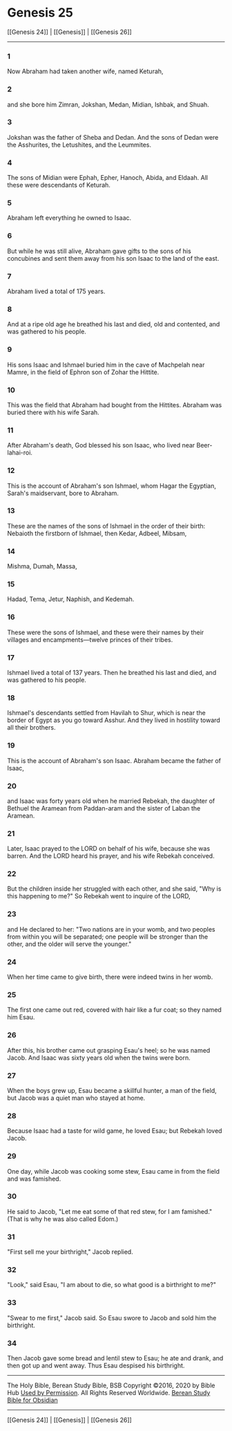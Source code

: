 # Genesis 25

[[Genesis 24]] | [[Genesis]] | [[Genesis 26]]

---

### 1
Now Abraham had taken another wife, named Keturah,

### 2
and she bore him Zimran, Jokshan, Medan, Midian, Ishbak, and Shuah.

### 3
Jokshan was the father of Sheba and Dedan. And the sons of Dedan were the Asshurites, the Letushites, and the Leummites.

### 4
The sons of Midian were Ephah, Epher, Hanoch, Abida, and Eldaah. All these were descendants of Keturah.

### 5
Abraham left everything he owned to Isaac.

### 6
But while he was still alive, Abraham gave gifts to the sons of his concubines and sent them away from his son Isaac to the land of the east.

### 7
Abraham lived a total of 175 years.

### 8
And at a ripe old age he breathed his last and died, old and contented, and was gathered to his people.

### 9
His sons Isaac and Ishmael buried him in the cave of Machpelah near Mamre, in the field of Ephron son of Zohar the Hittite.

### 10
This was the field that Abraham had bought from the Hittites. Abraham was buried there with his wife Sarah.

### 11
After Abraham's death, God blessed his son Isaac, who lived near Beer-lahai-roi.

### 12
This is the account of Abraham's son Ishmael, whom Hagar the Egyptian, Sarah's maidservant, bore to Abraham.

### 13
These are the names of the sons of Ishmael in the order of their birth: Nebaioth the firstborn of Ishmael, then Kedar, Adbeel, Mibsam,

### 14
Mishma, Dumah, Massa,

### 15
Hadad, Tema, Jetur, Naphish, and Kedemah.

### 16
These were the sons of Ishmael, and these were their names by their villages and encampments—twelve princes of their tribes.

### 17
Ishmael lived a total of 137 years. Then he breathed his last and died, and was gathered to his people.

### 18
Ishmael's descendants settled from Havilah to Shur, which is near the border of Egypt as you go toward Asshur. And they lived in hostility toward all their brothers.

### 19
This is the account of Abraham's son Isaac. Abraham became the father of Isaac,

### 20
and Isaac was forty years old when he married Rebekah, the daughter of Bethuel the Aramean from Paddan-aram and the sister of Laban the Aramean.

### 21
Later, Isaac prayed to the LORD on behalf of his wife, because she was barren. And the LORD heard his prayer, and his wife Rebekah conceived.

### 22
But the children inside her struggled with each other, and she said, "Why is this happening to me?" So Rebekah went to inquire of the LORD,

### 23
and He declared to her: "Two nations are in your womb, and two peoples from within you will be separated; one people will be stronger than the other, and the older will serve the younger."

### 24
When her time came to give birth, there were indeed twins in her womb.

### 25
The first one came out red, covered with hair like a fur coat; so they named him Esau.

### 26
After this, his brother came out grasping Esau's heel; so he was named Jacob. And Isaac was sixty years old when the twins were born.

### 27
When the boys grew up, Esau became a skillful hunter, a man of the field, but Jacob was a quiet man who stayed at home.

### 28
Because Isaac had a taste for wild game, he loved Esau; but Rebekah loved Jacob.

### 29
One day, while Jacob was cooking some stew, Esau came in from the field and was famished.

### 30
He said to Jacob, "Let me eat some of that red stew, for I am famished." (That is why he was also called Edom.)

### 31
"First sell me your birthright," Jacob replied.

### 32
"Look," said Esau, "I am about to die, so what good is a birthright to me?"

### 33
"Swear to me first," Jacob said. So Esau swore to Jacob and sold him the birthright.

### 34
Then Jacob gave some bread and lentil stew to Esau; he ate and drank, and then got up and went away. Thus Esau despised his birthright.

---

The Holy Bible, Berean Study Bible, BSB
Copyright ©2016, 2020 by Bible Hub
[Used by Permission](https://berean.bible/terms.htm). All Rights Reserved Worldwide.
[Berean Study Bible for Obsidian](https://github.com/gapmiss/berean-study-bible-for-obsidian)

---

[[Genesis 24]] | [[Genesis]] | [[Genesis 26]]

